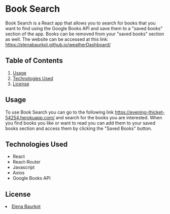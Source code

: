 # Book Search
Book Search is a React app that allows you to search for books that you want to find using the Google Books API and save them to a "saved books" section of the app. Books can be removed from your "saved books" section as well. The website can be accessed at this link: https://elenabaurkot.github.io/weatherDashboard/

## Table of Contents
<ol>
    <li><a href="#usage">Usage</a></li>
    <li><a href="#technologies">Technologies Used</a></li>
    <li><a href="#license">License</a></li>
</ol>

## Usage 
<a name="usage"></a>
To use Book Search you can go to the following link https://evening-thicket-54254.herokuapp.com/ and search for the books you are interested. When you find books you like or want to read you can add them to your saved books section and access them by clicking the "Saved Books" button.

## Technologies Used
 <a name="technologies"></a>
<ul>
    <li>React</li>
    <li>React-Router</li>
    <li>Javascript</li>
    <li>Axios</li>
    <li>Google Books API</li>
</ul>

## License 
<a name="license"></a>
   <a href="https://github.com/elenabaurkot" target ="_blank" ><li>Elena Baurkot</li></a>
